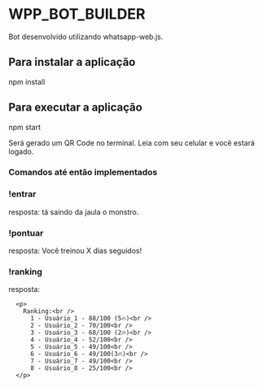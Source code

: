 # WPP_BOT_BUILDER

Bot desenvolvido utilizando whatsapp-web.js.

## Para instalar a aplicação
  npm install
  
  
## Para executar a aplicação
  npm start
  
  Será gerado um QR Code no terminal. Leia com seu celular e você estará logado.
  
  
### Comandos até então implementados
  ### !entrar <Nome>
  
  resposta:
    tá saindo da jaula o monstro.
    
    
   ### !pontuar
   
   resposta:
    Você treinou X dias seguidos!
    
   ### !ranking
   
   resposta:
  ```
    <p>
      Ranking:<br />
        1 - Usuário_1 - 88/100 (5🔥)<br />
        2 - Usuário_2 - 70/100<br />
        3 - Usuário_3 - 68/100 (2🔥)<br />
        4 - Usuário_4 - 52/100<br />
        5 - Usuário_5 - 49/100<br />
        6 - Usuário_6 - 49/100(3🔥)<br />
        7 - Usuário_7 - 49/100<br />
        8 - Usuário_8 - 25/100<br />
    </p>
   ```
  
  
